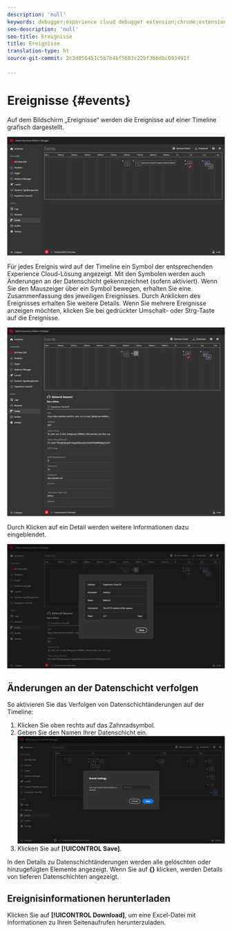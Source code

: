 ```yaml
---
description: 'null'
keywords: debugger;experience cloud debugger extension;chrome;extension;events;dtm;target
seo-description: 'null'
seo-title: Ereignisse
title: Ereignisse
translation-type: ht
source-git-commit: 2c3d056451c5b7b4bf5603c22bf3bbdbc693491f

---
```



# Ereignisse {#events}

Auf dem Bildschirm „Ereignisse“ werden die Ereignisse auf einer Timeline grafisch dargestellt.

![](assets/events.jpg)

Für jedes Ereignis wird auf der Timeline ein Symbol der entsprechenden Experience Cloud-Lösung angezeigt. Mit den Symbolen werden auch Änderungen an der Datenschicht gekennzeichnet (sofern aktiviert). Wenn Sie den Mauszeiger über ein Symbol bewegen, erhalten Sie eine Zusammenfassung des jeweiligen Ereignisses. Durch Anklicken des Ereignisses erhalten Sie weitere Details. Wenn Sie mehrere Ereignisse anzeigen möchten, klicken Sie bei gedrückter Umschalt- oder Strg-Taste auf die Ereignisse.

![](assets/events-details.jpg)

Durch Klicken auf ein Detail werden weitere Informationen dazu eingeblendet.

![](assets/events-details-more.jpg)

## Änderungen an der Datenschicht verfolgen

So aktivieren Sie das Verfolgen von Datenschichtänderungen auf der Timeline:

1. Klicken Sie oben rechts auf das Zahnradsymbol.
1. Geben Sie den Namen Ihrer Datenschicht ein.
   ![](assets/event-datalayer.jpg)
1. Klicken Sie auf **[!UICONTROL Save]**.

In den Details zu Datenschichtänderungen werden alle gelöschten oder hinzugefügten Elemente angezeigt. Wenn Sie auf **{}** klicken, werden Details von tieferen Datenschichten angezeigt.

## Ereignisinformationen herunterladen

Klicken Sie auf **[!UICONTROL Download]**, um eine Excel-Datei mit Informationen zu Ihren Seitenaufrufen herunterzuladen.